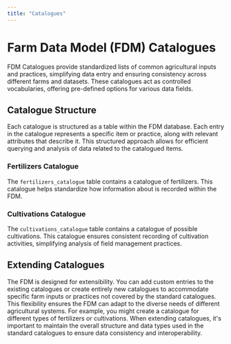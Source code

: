 ```yaml
---
title: "Catalogues"
---
```


# Farm Data Model (FDM) Catalogues

FDM Catalogues provide standardized lists of common agricultural inputs and practices, simplifying data entry and ensuring consistency across different farms and datasets. These catalogues act as controlled vocabularies, offering pre-defined options for various data fields.

## Catalogue Structure
Each catalogue is structured as a table within the FDM database. Each entry in the catalogue represents a specific item or practice, along with relevant attributes that describe it. This structured approach allows for efficient querying and analysis of data related to the catalogued items.

### Fertilizers Catalogue
The `fertilizers_catalogue` table contains a catalogue of fertilizers. This catalogue helps standardize how information about is recorded within the FDM.

### Cultivations Catalogue
The `cultivations_catalogue` table contains a catalogue of possible cultivations. This catalogue ensures consistent recording of cultivation activities, simplifying analysis of field management practices.

## Extending Catalogues
The FDM is designed for extensibility. You can add custom entries to the existing catalogues or create entirely new catalogues to accommodate specific farm inputs or practices not covered by the standard catalogues. This flexibility ensures the FDM can adapt to the diverse needs of different agricultural systems. For example, you might create a catalogue for different types of fertilizers or cultivations. When extending catalogues, it's important to maintain the overall structure and data types used in the standard catalogues to ensure data consistency and interoperability.